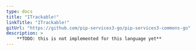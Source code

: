 ```yaml
---
type: docs
title: "ITrackable!"
linkTitle: "ITrackable!"
gitUrl: "https://github.com/pip-services3-go/pip-services3-commons-go"
description: > 
    **TODO: this is not implemented for this language yet**
---
```

